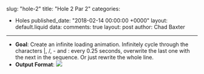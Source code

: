 slug: "hole-2"
title: "Hole 2 Par 2"
categories:
  - Holes
published_date: "2018-02-14 00:00:00 +0000"
layout: default.liquid
data:
  comments: true
  layout: post
  author: Chad Baxter
---
- **Goal**: Create an infinite loading animation. Infinitely cycle through the characters |, /, - and \: every 0.25 seconds, overwrite the last one with the next in the sequence. Or just rewrite the whole line.
- **Output Format**: ![](https://i.stack.imgur.com/d0hvj.gif)
